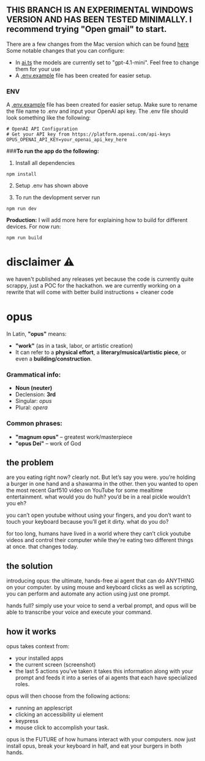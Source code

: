## THIS BRANCH IS AN EXPERIMENTAL WINDOWS VERSION AND HAS BEEN TESTED MINIMALLY. I recommend trying "Open gmail" to start. 

There are a few changes from the Mac version which can be found [here](https://github.com/jeffrey-zang/opus)
Some notable changes that you can configure:
- In [ai.ts](https://github.com/adhyaay-karnwal/opus/blob/Adhyaay/windows-experimental/electron/ai.ts) the models are currently set to "gpt-4.1-mini". Feel free to change them for your use
- A [.env.example](https://github.com/adhyaay-karnwal/opus/blob/Adhyaay/windows-experimental/.env.example) file has been created for easier setup.


### **ENV**
A [.env.example](https://github.com/adhyaay-karnwal/opus/blob/Adhyaay/windows-experimental/.env.example) file has been created for easier setup.
Make sure to rename the file name to .env and input your OpenAI api key. The .env file should look something like the following:
```
# OpenAI API Configuration
# Get your API key from https://platform.openai.com/api-keys
OPUS_OPENAI_API_KEY=your_openai_api_key_here
```

###**To run the app do the following:**

1. Install all dependencies
```
npm install
```

2. Setup .env has shown above

3. To run the devlopment server run
```
npm run dev
```

**Production:**
I will add more here for explaining how to build for different devices. For now run:
```
npm run build
```

# disclaimer ⚠️
we haven't published any releases yet because the code is currently quite scrappy, just a POC for the hackathon. 
we are currently working on a rewrite that will come with better build instructions + cleaner code

# opus

In Latin, **"opus"** means:

- **"work"** (as in a task, labor, or artistic creation)
- It can refer to a **physical effort**, a **literary/musical/artistic piece**, or even a **building/construction**.

### Grammatical info:

- **Noun (neuter)**
- Declension: **3rd**
- Singular: _opus_
- Plural: _opera_

### Common phrases:

- **"magnum opus"** – greatest work/masterpiece
- **"opus Dei"** – work of God

## the problem
are you eating right now? clearly not. But let’s say you were. you’re holding a burger in one hand and a shawarma in the other. then you wanted to open the most recent Garf510 video on YouTube for some mealtime entertainment. what would you do huh? you’d be in a real pickle wouldn’t you eh? 

you can’t open youtube without using your fingers, and you don’t want to touch your keyboard because you’ll get it dirty. what do you do?

for too long, humans have lived in a world where they can’t click youtube videos and control their computer while they’re eating two different things at once. that changes today.

## the solution
introducing opus: the ultimate, hands-free ai agent that can do ANYTHING on your computer. by using mouse and keyboard clicks as well as scripting, you can perform and automate any action using just one prompt. 

hands full? simply use your voice to send a verbal prompt, and opus will be able to transcribe your voice and execute your command.

## how it works
opus takes context from:
- your installed apps
- the current screen (screenshot)
- the last 5 actions you’ve taken
it takes this information along with your prompt and feeds it into a series of ai agents that each have specialized roles.

opus will then choose from the following actions:
- running an applescript
- clicking an accessibility ui element
- keypress
- mouse click
to accomplish your task.

opus is the FUTURE of how humans interact with your computers. now just install opus, break your keyboard in half, and eat your burgers in both hands.
